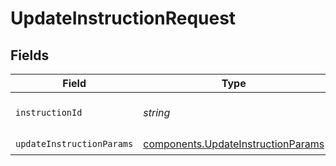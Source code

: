 # UpdateInstructionRequest


## Fields

| Field                                                                                    | Type                                                                                     | Required                                                                                 | Description                                                                              | Example                                                                                  |
| ---------------------------------------------------------------------------------------- | ---------------------------------------------------------------------------------------- | ---------------------------------------------------------------------------------------- | ---------------------------------------------------------------------------------------- | ---------------------------------------------------------------------------------------- |
| `instructionId`                                                                          | *string*                                                                                 | :heavy_check_mark:                                                                       | The ID of the instruction.                                                               | <INSTRUCTION_ID>                                                                         |
| `updateInstructionParams`                                                                | [components.UpdateInstructionParams](../../models/components/updateinstructionparams.md) | :heavy_check_mark:                                                                       | N/A                                                                                      |                                                                                          |